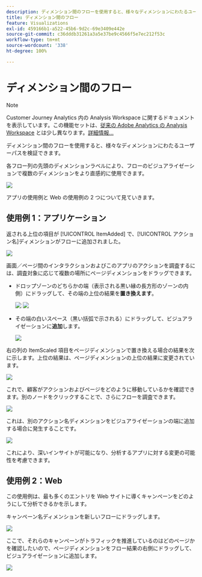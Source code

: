 ```yaml
---
description: ディメンション間のフローを使用すると、様々なディメンションにわたるユーザーパスを検証できます。
title: ディメンション間のフロー
feature: Visualizations
exl-id: 459166b1-a522-45b6-9d2c-69e3409e442e
source-git-commit: c36dddb31261a3a5e37be9c4566f5e7ec212f53c
workflow-type: tm+mt
source-wordcount: '338'
ht-degree: 100%

---
```


# ディメンション間のフロー

>[!NOTE]
>
>Customer Journey Analytics 内の Analysis Workspace に関するドキュメントを表示しています。この機能セットは、[従来の Adobe Analytics の Analysis Workspace](https://experienceleague.adobe.com/docs/analytics/analyze/analysis-workspace/home.html?lang=ja) とは少し異なります。[詳細情報...](/help/getting-started/cja-aa.md)

ディメンション間のフローを使用すると、様々なディメンションにわたるユーザーパスを検証できます。

各フロー列の先頭のディメンションラベルにより、フローのビジュアライゼーションで複数のディメンションをより直感的に使用できます。

![](assets/flow.png)

アプリの使用例と Web の使用例の 2 つについて見ていきます。

## 使用例 1：アプリケーション

返される上位の項目が [!UICONTROL ItemAdded] で、[!UICONTROL アクション名]ディメンションがフローに追加されました。

![](assets/multi-dimensional-flow.png)

画面／ページ間のインタラクションおよびこのアプリのアクションを調査するには、調査対象に応じて複数の場所にページディメンションをドラッグできます。

* ドロップゾーンのどちらかの端（表示される黒い縁の長方形のゾーンの内側）にドラッグして、その端の上位の結果を&#x200B;**置き換えます**。

   ![](assets/multi-dimensional-flow2.png) ![](assets/multi-dimensional-flow3.png)

* その端の白いスペース（黒い括弧で示される）にドラッグして、ビジュアライゼーションに&#x200B;**追加**&#x200B;します。

   ![](assets/multi-dimensional-flow4.png)

右の列の ItemScaled 項目をページディメンションで置き換える場合の結果を次に示します。上位の結果は、ページディメンションの上位の結果に変更されています。

![](assets/multi-dimensional-flow5.png)

これで、顧客がアクションおよびページをどのように移動しているかを確認できます。別のノードをクリックすることで、さらにフローを調査できます。

![](assets/multi-dimensional-flow6.png)

これは、別のアクション名ディメンションをビジュアライゼーションの端に追加する場合に発生することです。

![](assets/multi-dimensional-flow7.png)

これにより、深いインサイトが可能になり、分析するアプリに対する変更の可能性を考慮できます。

## 使用例 2：Web

この使用例は、最も多くのエントリを Web サイトに導くキャンペーンをどのようにして分析できるかを示します。

キャンペーン名ディメンションを新しいフローにドラッグします。

![](assets/multi-dimensional-flow8.png)

ここで、それらのキャンペーンがトラフィックを推進しているのはどのページかを確認したいので、ページディメンションをフロー結果の右側にドラッグして、ビジュアライゼーションに追加します。

![](assets/multi-dimensional-flow9.png)
